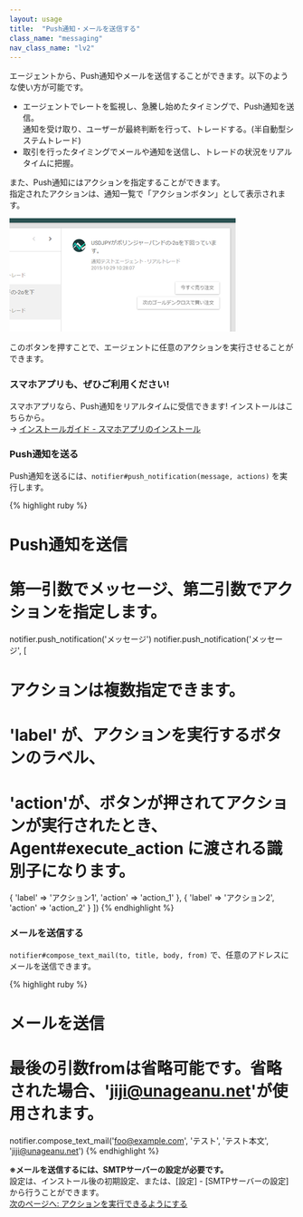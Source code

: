 ```yaml
---
layout: usage
title:  "Push通知・メールを送信する"
class_name: "messaging"
nav_class_name: "lv2"
---
```


エージェントから、Push通知やメールを送信することができます。以下のような使い方が可能です。

- エージェントでレートを監視し、急騰し始めたタイミングで、Push通知を送信。<br/>
  通知を受け取り、ユーザーが最終判断を行って、トレードする。(半自動型システムトレード)
- 取引を行ったタイミングでメールや通知を送信し、トレードの状況をリアルタイムに把握。

また、Push通知にはアクションを指定することができます。<br/>
指定されたアクションは、通知一覧で「アクションボタン」として表示されます。

![通知一覧画面](/images/usage/messaging_01.png)

このボタンを押すことで、エージェントに任意のアクションを実行させることができます。

<div class="ad">
<h3>スマホアプリも、ぜひご利用ください!</h3>
スマホアプリなら、Push通知をリアルタイムに受信できます! インストールはこちらから。<br/>
→ <a  href="../install/040000_install_app.html">インストールガイド - スマホアプリのインストール</a>
</div>

<h3>Push通知を送る</h3>

Push通知を送るには、`notifier#push_notification(message, actions)` を実行します。

{% highlight ruby %}
# Push通知を送信
# 第一引数でメッセージ、第二引数でアクションを指定します。
notifier.push_notification('メッセージ')
notifier.push_notification('メッセージ',  [
  # アクションは複数指定できます。
  # 'label' が、アクションを実行するボタンのラベル、
  # 'action'が、ボタンが押されてアクションが実行されたとき、Agent#execute_action に渡される識別子になります。
  { 'label' => 'アクション1', 'action' => 'action_1' },
  { 'label' => 'アクション2', 'action' => 'action_2' }
])
{% endhighlight %}


<h3>メールを送信する</h3>

`notifier#compose_text_mail(to, title, body, from)` で、任意のアドレスにメールを送信できます。

{% highlight ruby %}
# メールを送信
# 最後の引数fromは省略可能です。省略された場合、'jiji@unageanu.net'が使用されます。
notifier.compose_text_mail('foo@example.com', 'テスト', 'テスト本文', 'jiji@unageanu.net')
{% endhighlight %}

<div class="warn">
<b>※メールを送信するには、SMTPサーバーの設定が必要です。</b><br/>
設定は、インストール後の初期設定、または、[設定] - [SMTPサーバーの設定] から行うことができます。
</div>


<div class="next">
  <a href="020600_action.html">次のページへ: アクションを実行できるようにする</a>
</div>
